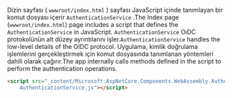 <span data-ttu-id="2aa7c-101">Dizin sayfası ( `wwwroot/index.html` ) sayfası JavaScript içinde tanımlayan bir komut dosyası içerir `AuthenticationService` .</span><span class="sxs-lookup"><span data-stu-id="2aa7c-101">The Index page (`wwwroot/index.html`) page includes a script that defines the `AuthenticationService` in JavaScript.</span></span> <span data-ttu-id="2aa7c-102">`AuthenticationService` OıDC protokolünün alt düzey ayrıntılarını işler.</span><span class="sxs-lookup"><span data-stu-id="2aa7c-102">`AuthenticationService` handles the low-level details of the OIDC protocol.</span></span> <span data-ttu-id="2aa7c-103">Uygulama, kimlik doğrulama işlemlerini gerçekleştirmek için komut dosyasında tanımlanan yöntemleri dahili olarak çağırır.</span><span class="sxs-lookup"><span data-stu-id="2aa7c-103">The app internally calls methods defined in the script to perform the authentication operations.</span></span>

```html
<script src="_content/Microsoft.AspNetCore.Components.WebAssembly.Authentication/
    AuthenticationService.js"></script>
```
